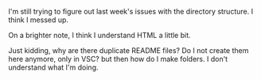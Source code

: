 I'm still trying to figure out last week's issues with the directory structure. I think I messed up.

On a brighter note, I think I understand HTML a little bit.

Just kidding, why are there duplicate README files? Do I not create them here anymore, only in VSC? but then how do I make folders. I don't understand what I'm doing.

